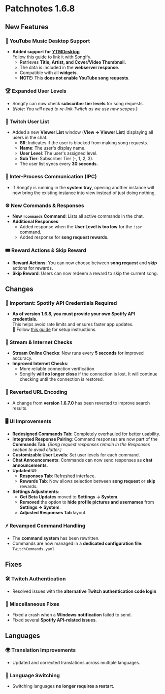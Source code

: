 # Patchnotes 1.6.8

## New Features
### 🎵 YouTube Music Desktop Support
- **Added support for [YTMDesktop](https://github.com/ytmdesktop/ytmdesktop)**  
  Follow this [guide](https://github.com/songify-rocks/Songify/blob/master/YTMDestkop.md) to link it with Songify.
  - Retrieves **Title, Artist, and Cover/Video Thumbnail**.
  - The data is included in the **webserver response**.
  - Compatible with all **widgets**.
  - **NOTE:** This **does not enable YouTube song requests**.

### 🏆 Expanded User Levels
- Songify can now check **subscriber tier levels** for song requests.
- *(Note: You will need to re-link Twitch as we use new scopes.)*

### 👥 Twitch User List
- Added a new **Viewer List** window (**View -> Viewer List**) displaying all users in the chat.
  - **SR**: Indicates if the user is blocked from making song requests.
  - **Name**: The user's display name.
  - **User Level**: The user's assigned level.
  - **Sub Tier**: Subscriber Tier (-, 1, 2, 3).
  - The user list syncs every **30 seconds**.

### 🔄 Inter-Process Communication (IPC)
- If Songify is running in the **system tray**, opening another instance will now bring the existing instance into view instead of just doing nothing.

### ⚙️ New Commands & Responses
- **New `!commands` Command**: Lists all active commands in the chat.
- **Additional Responses**:
  - Added response when the **User Level is too low** for the `!ssr` command.
  - Added response for **song request rewards**.

### 🎟️ Reward Actions & Skip Reward
- **Reward Actions**: You can now choose between **song request** and **skip** actions for rewards.
- **Skip Reward**: Users can now redeem a reward to skip the current song.

## Changes
### 🔑 Important: Spotify API Credentials Required
- **As of version 1.6.8, you must provide your own Spotify API credentials.**  
  This helps avoid rate limits and ensures faster app updates.  
  📖 Follow [this guide](https://github.com/songify-rocks/Songify/wiki/Setting-up-song-requests#spotify-setup) for setup instructions.

### 📡 Stream & Internet Checks
- **Stream Online Checks**: Now runs every **5 seconds** for improved accuracy.
- **Improved Internet Checks**:
  - More reliable connection verification.
  - Songify **will no longer close** if the connection is lost. It will continue checking until the connection is restored.

### 🔄 Reverted URL Encoding
- A change from **version 1.6.7.0** has been reverted to improve search results.

### 🖥️ UI Improvements
- **Redesigned Commands Tab**: Completely overhauled for better usability.
- **Integrated Response Pairing**: Command responses are now part of the **Commands Tab**.
  *(Song request responses remain in the Responses section to avoid clutter.)*
- **Customizable User Levels**: Set user levels for each command.
- **Chat Announcements**: Commands can now send responses as **chat announcements**.
- **Updated UI**:
  - **Responses Tab**: Refreshed interface.
  - **Rewards Tab**: Now allows selection between **song request** or **skip** rewards.
- **Settings Adjustments**:
  - **Get Beta Updates** moved to **Settings -> System**.
  - **Removed** the option to **hide profile pictures and usernames** from **Settings -> System**.
  - **Adjusted Responses Tab** layout.

### ⚡ Revamped Command Handling
- The **command system** has been rewritten.
- Commands are now managed in a **dedicated configuration file**: `TwitchCommands.yaml`.

## Fixes
### 🛠️ Twitch Authentication
- Resolved issues with the **alternative Twitch authentication code login**.

### 🐞 Miscellaneous Fixes
- Fixed a crash when a **Windows notification** failed to send.
- Fixed several **Spotify API-related issues**.

## Languages
### 🌍 Translation Improvements
- Updated and corrected translations across multiple languages.

### 🔄 Language Switching
- Switching languages **no longer requires a restart**.
